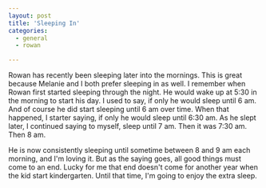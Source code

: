 ```yaml
---
layout: post
title: 'Sleeping In'
categories:
  - general
  - rowan

---
```


Rowan has recently been sleeping later into the mornings. This is great because Melanie and I both prefer sleeping in as well. I remember when Rowan first started sleeping through the night. He would wake up at 5:30 in the morning to start his day. I used to say, if only he would sleep until 6 am. And of course he did start sleeping until 6 am over time. When that happened, I starter saying, if only he would sleep until 6:30 am. As he slept later, I continued saying to myself, sleep until 7 am. Then it was 7:30 am. Then 8 am.

He is now consistently sleeping until sometime between 8 and 9 am each morning, and I'm loving it. But as the saying goes, all good things must come to an end. Lucky for me that end doesn't come for another year when the kid start kindergarten. Until that time, I'm going to enjoy the extra sleep.
